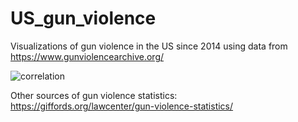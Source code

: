 # US_gun_violence

Visualizations of gun violence in the US since 2014 using data from https://www.gunviolencearchive.org/

![correlation](https://user-images.githubusercontent.com/56094636/170393293-481eea97-5f00-4f33-8569-508c38970042.png)

Other sources of gun violence statistics:  
https://giffords.org/lawcenter/gun-violence-statistics/
